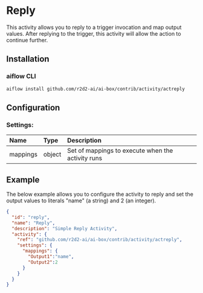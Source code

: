 <!--
title: Reply
weight: 4601
-->

# Reply
This activity allows you to reply to a trigger invocation and map output values. After replying to the trigger, this activity will allow the action to continue further.

## Installation

### aiflow CLI
```bash
aiflow install github.com/r2d2-ai/ai-box/contrib/activity/actreply
```

## Configuration

### Settings:
| Name     | Type   | Description
|:---      | :---   | :---    
| mappings | object | Set of mappings to execute when the activity runs

## Example
The below example allows you to configure the activity to reply and set the output values to literals "name" (a string) and 2 (an integer).

```json
{
  "id": "reply",
  "name": "Reply",
  "description": "Simple Reply Activity",
  "activity": {
    "ref": "github.com/r2d2-ai/ai-box/contrib/activity/actreply",
    "settings": {
      "mappings": {
        "Output1":"name",
        "Output2":2
      }
    }
  }
}
```